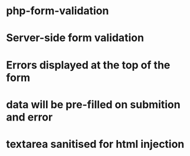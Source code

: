 # php-form-validation

# Server-side form validation
# Errors displayed at the top of the form
# data will be pre-filled on submition and error
# textarea sanitised for html injection
